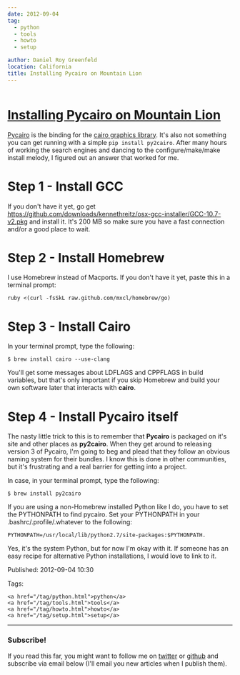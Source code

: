 ```yaml
---
date: 2012-09-04
tag:
  - python
  - tools
  - howto
  - setup

author: Daniel Roy Greenfeld
location: California
title: Installing Pycairo on Mountain Lion
---
```


<div class="twelve wide column">
  <h1 class="ui block header">
    <div class="content">
      <a href="/installing-pycairo-on-mac-osx.html"
        >Installing Pycairo on Mountain Lion</a
      >
    </div>
  </h1>
  <p>
    <a href="http://cairographics.org/pycairo/" target="_blank">Pycairo</a> is
    the binding for the
    <a href="http://cairographics.org/" target="_blank"
      >cairo graphics library</a
    >. It's also not something you can get running with a simple
    <code>pip install py2cairo</code>. After many hours of working the search
    engines and dancing to the configure/make/make install melody, I figured out
    an answer that worked for me.
  </p>
  <h1 id="step-1-install-gcc">Step 1 - Install GCC</h1>
  <p>
    If you don't have it yet, go get
    <a
      href="https://github.com/downloads/kennethreitz/osx-gcc-installer/GCC-10.7-v2.pkg"
      target="_blank"
      >https://github.com/downloads/kennethreitz/osx-gcc-installer/GCC-10.7-v2.pkg</a
    >
    and install it. It's 200 MB so make sure you have a fast connection and/or a
    good place to wait.
  </p>
  <h1 id="step-2-install-homebrew">Step 2 - Install Homebrew</h1>
  <p>
    I use Homebrew instead of Macports. If you don't have it yet, paste this in
    a terminal prompt:
  </p>
  <div class="codehilite ui secondary segment">
    <pre><span></span><code>ruby &lt;<span class="o">(</span>curl -fsSkL raw.github.com/mxcl/homebrew/go<span class="o">)</span>
</code></pre>
  </div>
  <h1 id="step-3-install-cairo">Step 3 - Install Cairo</h1>
  <p>In your terminal prompt, type the following:</p>
  <div class="codehilite ui secondary segment">
    <pre><span></span><code>$ brew install cairo --use-clang
</code></pre>
  </div>
  <p>
    You'll get some messages about LDFLAGS and CPPFLAGS in build variables, but
    that's only important if you skip Homebrew and build your own software later
    that interacts with <strong>cairo</strong>.
  </p>
  <h1 id="step-4-install-pycairo-itself">Step 4 - Install Pycairo itself</h1>
  <p>
    The nasty little trick to this is to remember that
    <strong>Pycairo</strong> is packaged on it's site and other places as
    <strong>py2cairo</strong>. When they get around to releasing version 3 of
    Pycairo, I'm going to beg and plead that they follow an obvious naming
    system for their bundles. I know this is done in other communities, but it's
    frustrating and a real barrier for getting into a project.
  </p>
  <p>In case, in your terminal prompt, type the following:</p>
  <div class="codehilite ui secondary segment">
    <pre><span></span><code>$ brew install py2cairo
</code></pre>
  </div>
  <p>
    If you are using a non-Homebrew installed Python like I do, you have to set
    the PYTHONPATH to find pycairo. Set your PYTHONPATH in your
    .bashrc/.profile/.whatever to the following:
  </p>
  <div class="codehilite ui secondary segment">
    <pre><span></span><code><span class="nv">PYTHONPATH</span><span class="o">=</span>/usr/local/lib/python2.7/site-packages:<span class="nv">$PYTHONPATH</span>.
</code></pre>
  </div>
  <p>
    Yes, it's the system Python, but for now I'm okay with it. If someone has an
    easy recipe for alternative Python installations, I would love to link to
    it.
  </p>
  <p>Published: 2012-09-04 10:30</p>
  <p>
    Tags:

    <a href="/tag/python.html">python</a>
    <a href="/tag/tools.html">tools</a>
    <a href="/tag/howto.html">howto</a>
    <a href="/tag/setup.html">setup</a>
  </p>
  <hr />
  <h3 class="ui header">Subscribe!</h3>
  <p>
    If you read this far, you might want to follow me on
    <a href="https://twitter.com/pydanny">twitter</a> or
    <a href="https://github.com/pydanny">github</a> and subscribe via email
    below (I'll email you new articles when I publish them).
  </p>
   
</div>
